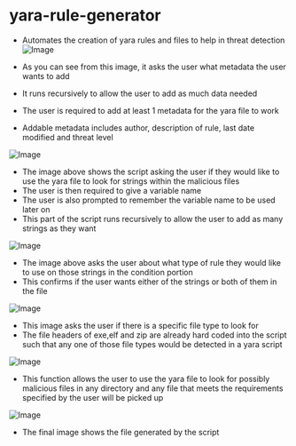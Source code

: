 # yara-rule-generator
- Automates the creation of yara rules and files to help in threat detection
![Image](https://github.com/user-attachments/assets/762bfe6a-9709-4a87-ad1c-e30c02e5310c)

- As you can see from this image, it asks the user what metadata the user wants to add
- It runs recursively to allow the user to add as much data needed
- The user is required to add at least 1 metadata for the yara file to work
- Addable metadata includes author, description of rule, last date modified and threat level

![Image](https://github.com/user-attachments/assets/3e02b7e7-0939-40ab-bdac-9f76a0ec4234)

- The image above shows the script asking the user if they would like to use the yara file to look for strings within the malicious files
- The user is then required to give a variable name
- The user is also prompted to remember the variable name to be used later on
- This part of the script runs recursively to allow the user to add as many strings as they want

![Image](https://github.com/user-attachments/assets/2e6f39fd-b47f-4347-8add-3a3cbb8ebd27)

- The image above asks the user about what type of rule they would like to use on those strings in the condition portion
- This confirms if the user wants either of the strings or both of them in the file

![Image](https://github.com/user-attachments/assets/85ad5edd-f172-4041-b734-4d6070e1fcbb)

- This image asks the user if there is a specific file type to look for
- The file headers of exe,elf and zip are already hard coded into the script such that any one of those file types would be detected in a yara script

![Image](https://github.com/user-attachments/assets/1b539a2c-7ace-4c25-9452-ca0b58d1a65b)

- This function allows the user to use the yara file to look for possibly malicious files in any directory and any file that meets the requirements specified by the user will be picked up
  
![Image](https://github.com/user-attachments/assets/52efde7a-be48-4453-bcb9-9e35162ec552)

- The final image shows the file generated by the script
